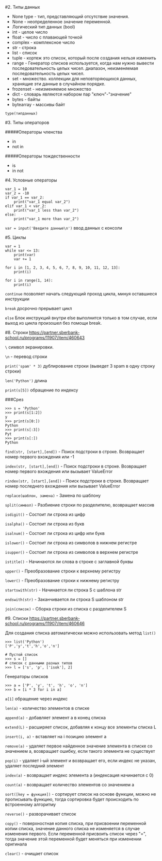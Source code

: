 #2. Типы данных
* None type - тип, представляющий отсутствие значения.
* None - неопределенное значение переменной.
* Логический тип данных (bool) 
* int - целое число
* float - число с плавающей точкой
* complex - комплексное число
* str - строка
* list - список
* tuple - кортеж это список, который после создания нельзя изменить
* range - Генератор списков используется, когда нам нужно вывести последовательность целых чисел. диапазон, неизменяемая последовательность целых чисел.
* set - множество. коллекции для неповторяющихся данных, хранящие эти данные в случайном порядке.
* frozenset - неизменяемое множество
* dict - словарь являются набором пар "ключ"-"значение"
* bytes - байты
* bytearray - массивы байт

`type(типданных)`

#3. Типы операторов

#####Операторы членства
* in
* not in

#####Операторы тождественности
* is
* in not

#4. Условные операторы
````
var_1 = 10
var_2 = -10
if var_1 == var_2:
    print("var_1 equal var_2")
elif var_1 < var_2:
    print("var_1 less than var_2")
else:
    print("var_1 more than var_2")
````

`var = input('Введите данные\n')` ввод данных с консоли

#5. Циклы

````
var = 1
while var <= 13:
    print(var)
    var += 1
````
````
for i in [1, 2, 3, 4, 5, 6, 7, 8, 9, 10, 11, 12, 13]:
    print(i)
````
````
for i in range(1, 14):
    print(i)
````

`continue` позволяет начать следующий проход цикла, минуя оставшиеся инструкции

`break` досрочно прерывает цикл

`else` Блок инструкций внутри else выполнится только в том случае, если выход из цикла произошел без помощи break.

#8. Строки
https://partner.sberbank-school.ru/programs/11907/item/460643

` \ ` символ экранировки.

`\n` - перевод строки

`print('spam' * 3)` дублирование строки (выведет 3 spam в одну строку строки)

`len('Python')` длина

`print(s[5])` обращение по индексу

###Срез
````
>>> s = 'Python'
>>> print(s[1:2])
y
>>> print(s[0:])
Python
>>> print(s[:3])
Pyt
>>> print(s[:])
Python
````

`find(str, [start],[end])` - Поиск подстроки в строке. Возвращает номер первого вхождения или -1

`index(str, [start],[end])` - Поиск подстроки в строке. Возвращает номер первого вхождения или вызывает ValueError

`rindex(str, [start],[end])` - Поиск подстроки в строке. Возвращает номер последнего вхождения или вызывает ValueError

`replace(шаблон, замена)` - Замена по шаблону

`split(символ)` - Разбиение строки по разделителю, возвращает массив

`isdigit()` - Состоит ли строка из цифр

`isalpha()` - Состоит ли строка из букв

`isalnum()` - Состоит ли строка из цифр или букв

`islower()` - Состоит ли строка из символов в нижнем регистре

`isupper()` - Состоит ли строка из символов в верхнем регистре

`istitle()` - Начинаются ли слова в строке с заглавной буквы

`upper()` - Преобразование строки к верхнему регистру

`lower()` - Преобразование строки к нижнему регистру

`startswith(str)` - Начинается ли строка S с шаблона str

`endswith(str)` - Заканчивается ли строка S шаблоном str

`join(список)` - Сборка строки из списка с разделителем S


#9. Списки
https://partner.sberbank-school.ru/programs/11907/item/460646

Для создания списка автоматически можно использовать метод `list()`
````
>>> list('Python')
['P','y','t','h','o','n']
````
````
# Пустой список
>>> s = []
# список с данными разных типов
>>> l = ['s', 'p', ['isok'], 2]
````

Генераторы списков
````
>>> a = ['P', 'y', 't', 'h', 'o', 'n']
>>> b = [i * 3 for i in a]
````

`a[1]` обращение через индекс

`len(a)` - количество элементов в списке

`append(a)` - добавляет элемент a в конец списка

`extend(L)` - расширяет список, добавляя к концу все элементы списка L

`insert(i, a)` - вставляет на i позицию элемент a

`remove(a)` - удаляет первое найденное значение элемента в списке со значением a, возвращает ошибку, если такого элемента не существует

`pop(i)` - удаляет i-ый элемент и возвращает его, если индекс не указан, удаляет последний элемент

`index(a)` - возвращает индекс элемента a (индексация начинается с 0)

`count(a)` - возвращает количество элементов со значением a

`sort([key = функция])` - сортирует список на основе функции, можно не прописывать функцию, тогда сортировка будет происходить по встроенному алгоритму

`reverse()` - разворачивает список

`copy()` - поверхностная копия списка, при присвоении переменной копии списка, 
значение данного списка не изменяется в случае изменения первого. 
Если переменной присвоить список через "=", 
тогда значение этой переменной будет меняться при изменении оригинала

`clear()` - очищает список




